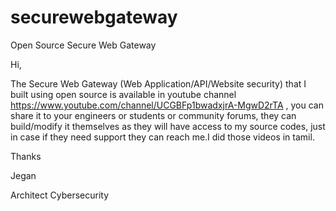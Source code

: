 # securewebgateway
Open Source Secure Web Gateway

Hi,

The Secure Web Gateway (Web Application/API/Website security) that I built using open source is available in youtube channel https://www.youtube.com/channel/UCGBFp1bwadxjrA-MgwD2rTA , you can share it to your engineers or students or community forums, they can build/modify it themselves as they will have access to my source codes, just in case if they need support they can reach me.I did those videos in tamil.

Thanks

Jegan

Architect Cybersecurity

